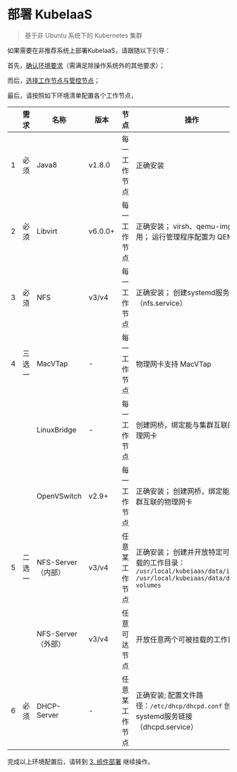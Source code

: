 # 部署 KubeIaaS
> 基于非 Ubuntu 系统下的 Kubernetes 集群

如果需要在非推荐系统上部署KubeIaaS，请跟随以下引导：

首先，[确认环境要求](https://gitee.com/free4inno-team/kubeiaas/blob/master/docs/deploy/deploy-kubeiaas-1.0-ubuntu-cn.md#1-%E7%8E%AF%E5%A2%83%E8%A6%81%E6%B1%82)（需满足除操作系统外的其他要求）；

而后，[选择工作节点与管控节点](https://gitee.com/free4inno-team/kubeiaas/blob/master/docs/deploy/deploy-kubeiaas-1.0-ubuntu-cn.md#2-%E5%9F%BA%E7%A1%80%E9%85%8D%E7%BD%AE)；

最后，请按照如下环境清单配置各个工作节点，

|     | 需求  | 名称             | 版本      | 节点      | 操作                                                                                                |
|-----|-----|----------------|---------|---------|---------------------------------------------------------------------------------------------------|
| 1   | 必须  | Java8          | v1.8.0  | 每一工作节点  | 正确安装                                                                                              |
| 2   | 必须  | Libvirt        | v6.0.0+ | 每一工作节点  | 正确安装； virsh、qemu-img可用； 运行管理程序配置为 QEMU                                                            |
| 3   | 必须  | NFS            | v3/v4   | 每一工作节点  | 正确安装； 创建systemd服务链接（nfs.service）                                                                  |
| 4   | 三选一 | MacVTap        | -       | 每一工作节点  | 物理网卡支持 MacVTap                                                                                    |
|     |     | LinuxBridge    | -       | 每一工作节点  | 创建网桥，绑定能与集群互联的物理网卡                                                                                |
|     |     | OpenVSwitch    | v2.9+   | 每一工作节点  | 正确安装； 创建网桥，绑定能与集群互联的物理网卡                                                                          |
| 5   | 二选一 | NFS-Server（内部） | v3/v4   | 任意某工作节点 | 正确安装； 创建并开放特定可被挂载的工作目录： `/usr/local/kubeiaas/data/images` `/usr/local/kubeiaas/data/data-volumes` |
|     |     | NFS-Server（外部） | v3/v4   | 任意可达节点  | 开放任意两个可被挂载的工作目录                                                                                   |
| 6   | 必须  | DHCP-Server    | -       | 任意某工作节点 | 正确安装; 配置文件路径：`/etc/dhcp/dhcpd.conf` 创建systemd服务链接（dhcpd.service）                                  |

完成以上环境配置后，请转到 [3. 组件部署](https://gitee.com/free4inno-team/kubeiaas/blob/master/docs/deploy/deploy-kubeiaas-1.0-ubuntu-cn.md#3-%E7%BB%84%E4%BB%B6%E9%83%A8%E7%BD%B2) 继续操作。

